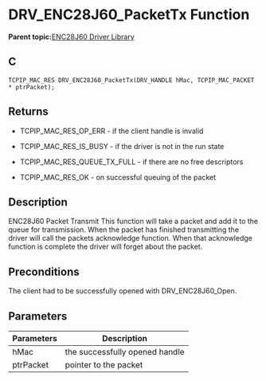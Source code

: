 # DRV\_ENC28J60\_PacketTx Function

**Parent topic:**[ENC28J60 Driver Library](GUID-58EA08F2-E38D-48FD-BD75-C2972C0EE761.md)

## C

```
TCPIP_MAC_RES DRV_ENC28J60_PacketTx(DRV_HANDLE hMac, TCPIP_MAC_PACKET * ptrPacket); 
```

## Returns

-   TCPIP\_MAC\_RES\_OP\_ERR - if the client handle is invalid

-   TCPIP\_MAC\_RES\_IS\_BUSY - if the driver is not in the run state

-   TCPIP\_MAC\_RES\_QUEUE\_TX\_FULL - if there are no free descriptors

-   TCPIP\_MAC\_RES\_OK - on successful queuing of the packet


## Description

ENC28J60 Packet Transmit This function will take a packet and add it to the queue for transmission. When the packet has finished transmitting the driver will call the packets acknowledge function. When that acknowledge function is complete the driver will forget about the packet.

## Preconditions

The client had to be successfully opened with DRV\_ENC28J60\_Open.

## Parameters

|Parameters|Description|
|----------|-----------|
|hMac|the successfully opened handle|
|ptrPacket|pointer to the packet|

